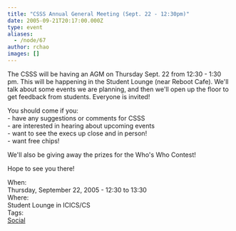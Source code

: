 ```yaml
---
title: "CSSS Annual General Meeting (Sept. 22 - 12:30pm)"
date: 2005-09-21T20:17:00.000Z
type: event
aliases:
  - /node/67
author: rchao
images: []
---
```


<div class="field field-name-body field-type-text-with-summary field-label-hidden"><div class="field-items"><div class="field-item even"><p>The CSSS will be having an AGM on Thursday Sept. 22 from 12:30 - 1:30 pm.  This will be happening in the Student Lounge (near Reboot Cafe).  We&apos;ll talk about some events we are planning, and then we&apos;ll open up the floor to get feedback from students.  Everyone is invited!  </p>
<p>You should come if you:<br>
- have any suggestions or comments for CSSS<br>
- are interested in hearing about upcoming events<br>
- want to see the execs up close and in person!<br>
- want free chips!</p>
<p>We&apos;ll also be giving away the prizes for the Who&apos;s Who Contest!  </p>
<p>Hope to see you there!</p>
</div></div></div><div class="field field-name-field-dates field-type-datetime field-label-above"><div class="field-label">When:&#xA0;</div><div class="field-items"><div class="field-item even"><span class="date-display-single">Thursday, September 22, 2005 - <span class="date-display-range"><span class="date-display-start">12:30</span> to <span class="date-display-end">13:30</span></span></span></div></div></div><div class="field field-name-field-location field-type-text field-label-above"><div class="field-label">Where:&#xA0;</div><div class="field-items"><div class="field-item even">Student Lounge in ICICS/CS</div></div></div>    <footer>
    <div class="field field-name-field-tags field-type-taxonomy-term-reference field-label-above"><div class="field-label">Tags:&#xA0;</div><div class="field-items"><div class="field-item even"><a href="/social">Social</a></div></div></div>      </footer>